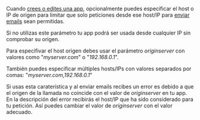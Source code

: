 Cuando [crees o edites una app](api-apps.md), opcionalmente puedes especificar el host o IP de origen para limitar que solo peticiones desde ese host/IP para [enviar emails](api-emails.md) sean permitidas.

Si no utilizas este parámetro tu app podrá ser usada desde cualquier IP sin comprobar su origen.

Para especifivar el host origen debes usar el parámetro *originserver* con valores como "*myserver.com*" o "*192.168.0.1*". 

También puedes especificar múltiples hosts/IPs con valores separados por comas: "*myserver.com,192.168.0.1*"

Si usas esta caraterística y al enviar emails recibes un error es debido a que el origen de la llamada no coincide con el valor de *originserver* en tu app. En la descripción del error recibirás el host/IP que ha sido considerado para tu petición. Así puedes cambiar el valor de *originserver* con el valor adecuado.













